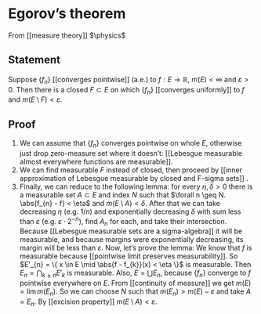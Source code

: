 # Egorov’s theorem
From [[measure theory]]
$\physics$
## Statement
Suppose $\{ f_{n} \}$ [[converges pointwise]] (a.e.) to $f: E \to \mathbb{R}$, $m(E) < \infty$ and $\varepsilon > 0$. Then there is a closed $F \subset E$ on which $\{ f_{n} \}$ [[converges uniformly]] to $f$ and $m(E \setminus F) < \varepsilon$.

## Proof
1. We can assume that $\{ f_{n} \}$ converges pointwise on whole $E$, otherwise just drop zero-measure set where it doesn’t: [[Lebesgue measurable almost everywhere functions are measurable]].
2. We can find measurable $F$ instead of closed, then proceed by [[inner approximation of Lebesgue measurable by closed and F-sigma sets]] .
3. Finally, we can reduce to the following lemma: for every $\eta, \delta > 0$ there is a measurable set $A \subset E$ and index $N$ such that $\forall n \geq N. \abs{f_{n} - f} < \eta$ and $m(E \setminus A) < \delta$. After that we can take decreasing $\eta$ (e.g. $1 / n$)  and exponentially decreasing $\delta$ with sum less than $\varepsilon$ (e.g. $\varepsilon \cdot 2^{-n}$),  find $A_{n}$ for each, and take their intersection. Because [[Lebesgue measurable sets are a sigma-algebra]] it will be measurable, and because margins were exponentially decreasing, its margin will be less than $\varepsilon$.
Now, let’s prove the lemma:
We know that $f$ is measurable because [[pointwise limit preserves measurability]]. 
So $E'_{n} = \{ x \in E \mid \abs{f - f_{k}}(x) < \eta \}$ is measurable.
Then $E_{n} = \bigcap_{k \geq n} E'_{k}$ is measurable.
Also, $E = \bigcup E_{n}$, because $\{ f_{n} \}$ converge to $f$ pointwise everywhere on $E$.
From [[continuity of measure]] we get $m(E) = \lim m(E_{n})$.
So we can choose $N$ such that $m(E_{n}) > m(E) - \varepsilon$ and take $A = E_{n}$. By [[excision property]] $m(E \setminus A) < \varepsilon$.